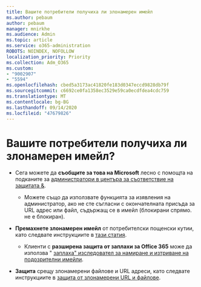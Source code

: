 ```yaml
---
title: Вашите потребители получиха ли злонамерен имейл
ms.author: pebaum
author: pebaum
manager: mnirkhe
ms.audience: Admin
ms.topic: article
ms.service: o365-administration
ROBOTS: NOINDEX, NOFOLLOW
localization_priority: Priority
ms.collection: Adm_O365
ms.custom:
- "9002907"
- "5594"
ms.openlocfilehash: cbed5a3173ac41820fe183d0347eccd9828db79f
ms.sourcegitcommit: c6692ce0fa1358ec3529e59ca0ecdfdea4cdc759
ms.translationtype: MT
ms.contentlocale: bg-BG
ms.lasthandoff: 09/14/2020
ms.locfileid: "47679826"
---
```

# <a name="did-your-users-receive-malicious-email"></a>Вашите потребители получиха ли злонамерен имейл?

- Сега можете да **съобщите за това на Microsoft** лесно с помощта на подканите за [администратори в центъра за съответствие на защитата &](https://protection.office.com/reportsubmission). 

    - Можете също да използвате функцията за изявления на администратор, ако не сте съгласни с окончателната присъда за URL адрес или файл, съдържащ се в имейл (блокирани спрямо. не е блокиран).

- **Премахнете злонамерен имейл** от потребителски пощенски кутии, като следвате инструкциите в [тази статия](https://docs.microsoft.com/microsoft-365/compliance/search-for-and-delete-messages-in-your-organization?view=o365-worldwide#more-information). 

    - Клиенти с **разширена защита от заплахи за Office 365** може да използва " [заплаха" изследовател за намиране и изтриване на подозрителни имейли](https://docs.microsoft.com/microsoft-365/security/office-365-security/investigate-malicious-email-that-was-delivered?view=o365-worldwide#find-and-delete-suspicious-email-that-was-delivered).

- **Защита** срещу злонамерени файлове и URL адреси, като следвате инструкциите в [защита от злонамерени URL и файлове](https://docs.microsoft.com/microsoft-365/security/office-365-security/protect-against-threats?view=o365-worldwide#part-2---protection-from-malicious-urls-and-files).
